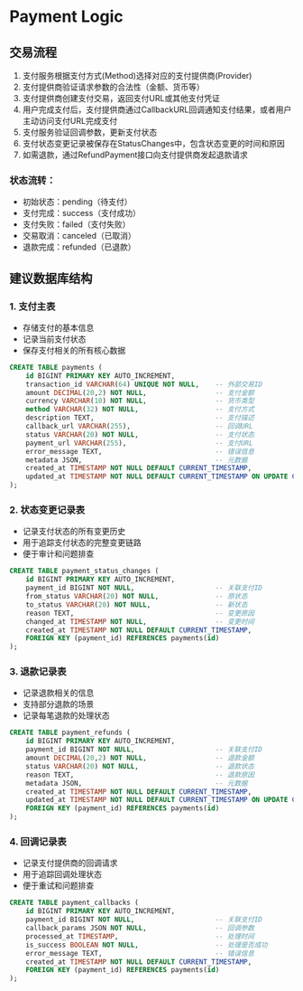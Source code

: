 # Payment Logic

## 交易流程

1. 支付服务根据支付方式(Method)选择对应的支付提供商(Provider)
2. 支付提供商验证请求参数的合法性（金额、货币等）
3. 支付提供商创建支付交易，返回支付URL或其他支付凭证
4. 用户完成支付后，支付提供商通过CallbackURL回调通知支付结果，或者用户主动访问支付URL完成支付
5. 支付服务验证回调参数，更新支付状态
6. 支付状态变更记录被保存在StatusChanges中，包含状态变更的时间和原因
7. 如需退款，通过RefundPayment接口向支付提供商发起退款请求

### 状态流转：
- 初始状态：pending（待支付）
- 支付完成：success（支付成功）
- 支付失败：failed（支付失败）
- 交易取消：canceled（已取消）
- 退款完成：refunded（已退款）


## 建议数据库结构

### 1. 支付主表
- 存储支付的基本信息
- 记录当前支付状态
- 保存支付相关的所有核心数据
```sql
CREATE TABLE payments (
    id BIGINT PRIMARY KEY AUTO_INCREMENT,
    transaction_id VARCHAR(64) UNIQUE NOT NULL,    -- 外部交易ID
    amount DECIMAL(20,2) NOT NULL,                 -- 支付金额
    currency VARCHAR(10) NOT NULL,                 -- 货币类型
    method VARCHAR(32) NOT NULL,                   -- 支付方式
    description TEXT,                              -- 支付描述
    callback_url VARCHAR(255),                     -- 回调URL
    status VARCHAR(20) NOT NULL,                   -- 支付状态
    payment_url VARCHAR(255),                      -- 支付URL
    error_message TEXT,                            -- 错误信息
    metadata JSON,                                 -- 元数据
    created_at TIMESTAMP NOT NULL DEFAULT CURRENT_TIMESTAMP,
    updated_at TIMESTAMP NOT NULL DEFAULT CURRENT_TIMESTAMP ON UPDATE CURRENT_TIMESTAMP
);
```

### 2. 状态变更记录表
- 记录支付状态的所有变更历史
- 用于追踪支付状态的完整变更链路
- 便于审计和问题排查
```sql
CREATE TABLE payment_status_changes (
    id BIGINT PRIMARY KEY AUTO_INCREMENT,
    payment_id BIGINT NOT NULL,                    -- 关联支付ID
    from_status VARCHAR(20) NOT NULL,              -- 原状态
    to_status VARCHAR(20) NOT NULL,                -- 新状态
    reason TEXT,                                   -- 变更原因
    changed_at TIMESTAMP NOT NULL,                 -- 变更时间
    created_at TIMESTAMP NOT NULL DEFAULT CURRENT_TIMESTAMP,
    FOREIGN KEY (payment_id) REFERENCES payments(id)
);
```

### 3. 退款记录表
- 记录退款相关的信息
- 支持部分退款的场景
- 记录每笔退款的处理状态
```sql  
CREATE TABLE payment_refunds (
    id BIGINT PRIMARY KEY AUTO_INCREMENT,
    payment_id BIGINT NOT NULL,                    -- 关联支付ID
    amount DECIMAL(20,2) NOT NULL,                 -- 退款金额
    status VARCHAR(20) NOT NULL,                   -- 退款状态
    reason TEXT,                                   -- 退款原因
    metadata JSON,                                 -- 元数据
    created_at TIMESTAMP NOT NULL DEFAULT CURRENT_TIMESTAMP,
    updated_at TIMESTAMP NOT NULL DEFAULT CURRENT_TIMESTAMP ON UPDATE CURRENT_TIMESTAMP,
    FOREIGN KEY (payment_id) REFERENCES payments(id)
);
```

### 4. 回调记录表
- 记录支付提供商的回调请求
- 用于追踪回调处理状态
- 便于重试和问题排查
```sql  
CREATE TABLE payment_callbacks (
    id BIGINT PRIMARY KEY AUTO_INCREMENT,
    payment_id BIGINT NOT NULL,                    -- 关联支付ID
    callback_params JSON NOT NULL,                 -- 回调参数
    processed_at TIMESTAMP,                        -- 处理时间
    is_success BOOLEAN NOT NULL,                   -- 处理是否成功
    error_message TEXT,                            -- 错误信息
    created_at TIMESTAMP NOT NULL DEFAULT CURRENT_TIMESTAMP,
    FOREIGN KEY (payment_id) REFERENCES payments(id)
);
```
